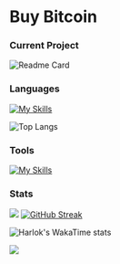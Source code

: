 # Buy Bitcoin

### Current Project
![Readme Card](https://github-readme-stats.vercel.app/api/pin/?username=JojoEffekt&repo=GGC-Remake-SP&theme=ambient_gradient)

### Languages
[![My Skills](https://skillicons.dev/icons?i=cs,dotnet,java,py)](https://skillicons.dev)

![Top Langs](https://github-readme-stats.vercel.app/api/top-langs/?username=JojoEffekt&layout=compact&hide=HLSL,ShaderLab&theme=ambient_gradient)

### Tools
[![My Skills](https://skillicons.dev/icons?i=vscode,unity,pycharm)](https://skillicons.dev)

### Stats
![](https://github-readme-stats.vercel.app/api?username=JojoEffekt&show_icons=true&theme=ambient_gradient) [![GitHub Streak](http://github-readme-streak-stats.herokuapp.com?user=JojoEffekt&theme=ambient_gradient&hide_border=true&date_format=%5BY%20%5DM%20j&mode=weekly&card_width=300)](https://git.io/streak-stats)

![Harlok's WakaTime stats](https://github-readme-stats.vercel.app/api/wakatime?username=JojoEffekt&layout=compact&theme=ambient_gradient)

![](https://komarev.com/ghpvc/?username=JojoEffekt&style=flat-square&color=347bd1)
